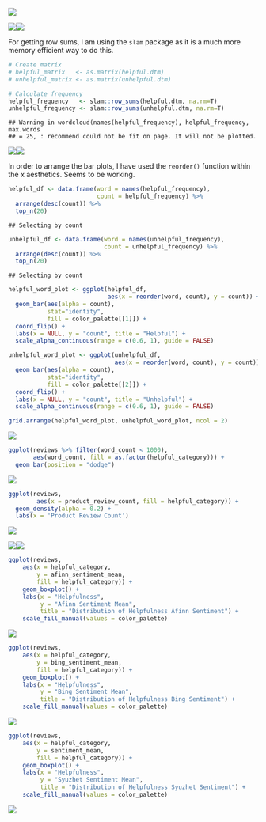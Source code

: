 ![](Visualize_files/figure-markdown_github/unnamed-chunk-2-1.png)

![](Visualize_files/figure-markdown_github/unnamed-chunk-4-1.png)![](Visualize_files/figure-markdown_github/unnamed-chunk-4-2.png)

For getting row sums, I am using the `slam` package as it is a much more memory efficient way to do this.

``` r
# Create matrix
# helpful_matrix   <- as.matrix(helpful.dtm)
# unhelpful_matrix <- as.matrix(unhelpful.dtm)

# Calculate frequency
helpful_frequency   <- slam::row_sums(helpful.dtm, na.rm=T)
unhelpful_frequency <- slam::row_sums(unhelpful.dtm, na.rm=T)
```

    ## Warning in wordcloud(names(helpful_frequency), helpful_frequency, max.words
    ## = 25, : recommend could not be fit on page. It will not be plotted.

![](Visualize_files/figure-markdown_github/unnamed-chunk-7-1.png)![](Visualize_files/figure-markdown_github/unnamed-chunk-7-2.png)

In order to arrange the bar plots, I have used the `reorder()` function within the x aesthetics. Seems to be working.

``` r
helpful_df <- data.frame(word = names(helpful_frequency),
                         count = helpful_frequency) %>%
  arrange(desc(count)) %>%
  top_n(20)
```

    ## Selecting by count

``` r
unhelpful_df <- data.frame(word = names(unhelpful_frequency),
                           count = unhelpful_frequency) %>%
  arrange(desc(count)) %>%
  top_n(20)
```

    ## Selecting by count

``` r
helpful_word_plot <- ggplot(helpful_df,
                            aes(x = reorder(word, count), y = count)) +
  geom_bar(aes(alpha = count),
           stat="identity",
           fill = color_palette[[1]]) +
  coord_flip() +
  labs(x = NULL, y = "count", title = "Helpful") +
  scale_alpha_continuous(range = c(0.6, 1), guide = FALSE)

unhelpful_word_plot <- ggplot(unhelpful_df,
                              aes(x = reorder(word, count), y = count)) +
  geom_bar(aes(alpha = count),
           stat="identity",
           fill = color_palette[[2]]) +
  coord_flip() +
  labs(x = NULL, y = "count", title = "Unhelpful") +
  scale_alpha_continuous(range = c(0.6, 1), guide = FALSE)

grid.arrange(helpful_word_plot, unhelpful_word_plot, ncol = 2)
```

![](Visualize_files/figure-markdown_github/unnamed-chunk-8-1.png)

``` r
ggplot(reviews %>% filter(word_count < 1000),
       aes(word_count, fill = as.factor(helpful_category))) +
  geom_bar(position = "dodge")
```

![](Visualize_files/figure-markdown_github/unnamed-chunk-9-1.png)

``` r
ggplot(reviews,
        aes(x = product_review_count, fill = helpful_category)) +
  geom_density(alpha = 0.2) +
  labs(x = 'Product Review Count')
```

![](Visualize_files/figure-markdown_github/unnamed-chunk-10-1.png)

![](Visualize_files/figure-markdown_github/unnamed-chunk-11-1.png)![](Visualize_files/figure-markdown_github/unnamed-chunk-11-2.png)

``` r
ggplot(reviews,
    aes(x = helpful_category,
        y = afinn_sentiment_mean,
        fill = helpful_category)) +
    geom_boxplot() +
    labs(x = "Helpfulness",
         y = "Afinn Sentiment Mean",
         title = "Distribution of Helpfulness Afinn Sentiment") +
    scale_fill_manual(values = color_palette)
```

![](Visualize_files/figure-markdown_github/unnamed-chunk-12-1.png)

``` r
ggplot(reviews,
    aes(x = helpful_category,
        y = bing_sentiment_mean,
        fill = helpful_category)) +
    geom_boxplot() +
    labs(x = "Helpfulness",
         y = "Bing Sentiment Mean",
         title = "Distribution of Helpfulness Bing Sentiment") +
    scale_fill_manual(values = color_palette)
```

![](Visualize_files/figure-markdown_github/unnamed-chunk-12-2.png)

``` r
ggplot(reviews,
    aes(x = helpful_category,
        y = sentiment_mean,
        fill = helpful_category)) +
    geom_boxplot() +
    labs(x = "Helpfulness",
         y = "Syuzhet Sentiment Mean",
         title = "Distribution of Helpfulness Syuzhet Sentiment") +
    scale_fill_manual(values = color_palette)
```

![](Visualize_files/figure-markdown_github/unnamed-chunk-12-3.png)
